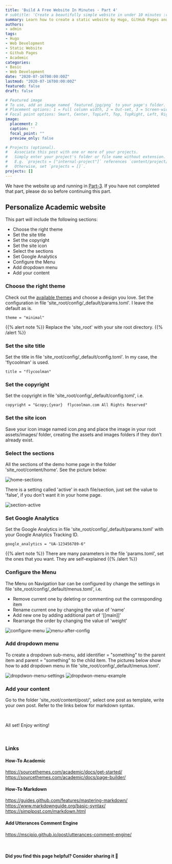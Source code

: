 ```yaml
---
title: 'Build A Free Website In Minutes - Part 4'
# subtitle: 'Create a beautifully simple website in under 10 minutes :rocket:'
summary: Learn how to create a static website by Hugo, GitHub Pages and Academic.
authors:
- admin
tags:
- Hugo
- Web Development
- Static Website
- Github Pages
- Academic
categories:
- Basic
- Web Development
date: "2020-07-16T00:00:00Z"
lastmod: "2020-07-16T00:00:00Z"
featured: false
draft: false

# Featured image
# To use, add an image named `featured.jpg/png` to your page's folder.
# Placement options: 1 = Full column width, 2 = Out-set, 3 = Screen-width
# Focal point options: Smart, Center, TopLeft, Top, TopRight, Left, Right, BottomLeft, Bottom, BottomRight
image:
  placement: 2
  caption: ''
  focal_point: ""
  preview_only: false

# Projects (optional).
#   Associate this post with one or more of your projects.
#   Simply enter your project's folder or file name without extension.
#   E.g. `projects = ["internal-project"]` references `content/project/deep-learning/index.md`.
#   Otherwise, set `projects = []`.
projects: []
---
```

We have the website up and running in [Part-3](https://flycoolman.com/post/build-a-free-website-in-minutes-part-3/). If you have not completed that part, please do so before continuing this part.

## Personalize Academic website

This part will include the following sections:

- Choose the right theme
- Set the site title
- Set the copyright
- Set the site icon
- Select the sections
- Set Google Analytics
- Configure the Menu
- Add dropdown menu
- Add your content

### Choose the right theme

Check out the [available themes](https://sourcethemes.com/academic/themes/) and choose a design you love.
Set the configuration in file 'site_root/config/_default/params.toml'. I leave the default as is.

    theme = "minimal"

{{% alert note %}}
Replace the 'site_root' with your site root directory.
{{% /alert %}}

### Set the site title

Set the title in file 'site_root/config/_default/config.toml'. In my case, the 'flycoolman' is used.

    title = "flycoolman"

### Set the copyright

Set the copyright in file 'site_root/config/_default/config.toml', i.e.

    copyright = "&copy;{year}  flycoolman.com All Rights Reserved"

### Set the site icon

Save your icon image named icon.png and place the image in your root assets/images/ folder, creating the assets and images folders if they don’t already exist.

### Select the sections

All the sections of the demo home page in the folder 'site_root/content/home'. See the picture below:

![home-sections](./home-sections.png)  

There is a setting called 'active' in each file/section, just set the value to 'false', if you don't want it in your home page.

![section-active](./section-active.png)

### Set Google Analytics

Set the Google Analytics in file 'site_root/config/_default/params.toml' with your Google Analytics Tracking ID.

    google_analytics = "UA-123456789-6"

{{% alert note %}}
There are many parameters in the file 'params.toml', set the ones that you want. They are self-explained
{{% /alert %}}

### Configure the Menu

The Menu on Navigation bar can be configured by change the settings in file 'site_root/config/_default/menus.toml', i.e.

- Remove current one  by deleting or commenting out the corresponding item
- Rename current one by changing the value of 'name'
- Add new one by adding additional part of '[[main]]'
- Rearrange the order by changing the value of 'weight'

![configure-menu](./configure-menu.png)
![menu-after-config](./menu-after-config.png)

### Add dropdown menu

To create a dropdown sub-menu, add identifier = "something" to the parent item and parent = "something" to the child item.
 The pictures below show how to add dropdown menu in file 'site_root/config/_default/menus.toml'.

![dropdwon-menu-settings](./dropdown-menu-settings.png)
![dropdwon-menu-example](./dropdown-menu-example.png)

### Add your content

Go to the folder 'site_root/content/post/', select one post as template, write your own post. Refer to the links below for markdown syntax.

<br>

All set! Enjoy writing!

<br>

### Links

#### How-To Academic

<https://sourcethemes.com/academic/docs/get-started/>
<https://sourcethemes.com/academic/docs/page-builder/>

#### How-To Markdown

<https://guides.github.com/features/mastering-markdown/>
<https://www.markdownguide.org/basic-syntax/>
<https://simplpost.com/markdown.html>

#### Add Utterances Comment Engine

<https://mscipio.github.io/post/utterances-comment-engine/>

<br>

#### Did you find this page helpful? Consider sharing it 🙌
